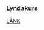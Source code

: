 ### Lyndakurs
[LÄNK](https://www.lynda.com/Java-tutorials/Why-we-use-object-orientation/96949/106059-4.html?srchtrk=index%3a1%0alinktypeid%3a2%0aq%3aProgramming+Foundations%3a+Object-Oriented+Design%0apage%3a1%0as%3arelevance%0asa%3atrue%0aproducttypeid%3a2)
